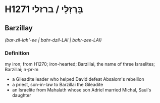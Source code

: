 # H1271 בַּרְזִלַּי / ברזלי

## Barzillay

_(bar-zil-lah'-ee | bahr-dzil-LAI | bahr-zee-LAI)_

### Definition

my iron; from H1270; iron-hearted; Barzillai, the name of three Israelites; Barzillai; n-pr-m

- a Gileadite leader who helped David defeat Absalom's rebellion
- a priest, son-in-law to Barzillai the Gileadite
- an Israelite from Mahalath whose son Adriel married Michal, Saul's daughter
